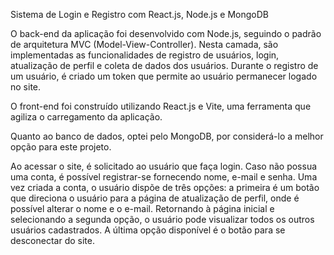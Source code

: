 Sistema de Login e Registro com React.js, Node.js e MongoDB

O back-end da aplicação foi desenvolvido com Node.js, seguindo o padrão de arquitetura MVC (Model-View-Controller). 
Nesta camada, são implementadas as funcionalidades de registro de usuários, login, atualização de perfil e coleta de dados dos usuários. 
Durante o registro de um usuário, é criado um token que permite ao usuário permanecer logado no site.

O front-end foi construído utilizando React.js e Vite, uma ferramenta que agiliza o carregamento da aplicação.

Quanto ao banco de dados, optei pelo MongoDB, por considerá-lo a melhor opção para este projeto.

Ao acessar o site, é solicitado ao usuário que faça login. Caso não possua uma conta, é possível registrar-se fornecendo nome, e-mail e senha. 
Uma vez criada a conta, o usuário dispõe de três opções: a primeira é um botão que direciona o usuário para a página de atualização de perfil, 
onde é possível alterar o nome e o e-mail. Retornando à página inicial e selecionando a segunda opção, o usuário pode visualizar todos os outros 
usuários cadastrados. A última opção disponível é o botão para se desconectar do site.

